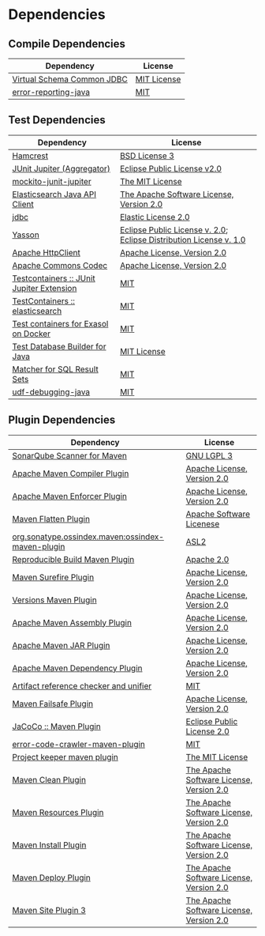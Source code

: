 <!-- @formatter:off -->
# Dependencies

## Compile Dependencies

| Dependency                      | License          |
| ------------------------------- | ---------------- |
| [Virtual Schema Common JDBC][0] | [MIT License][1] |
| [error-reporting-java][2]       | [MIT][3]         |

## Test Dependencies

| Dependency                                      | License                                                                        |
| ----------------------------------------------- | ------------------------------------------------------------------------------ |
| [Hamcrest][4]                                   | [BSD License 3][5]                                                             |
| [JUnit Jupiter (Aggregator)][6]                 | [Eclipse Public License v2.0][7]                                               |
| [mockito-junit-jupiter][8]                      | [The MIT License][9]                                                           |
| [Elasticsearch Java API Client][10]             | [The Apache Software License, Version 2.0][11]                                 |
| [jdbc][12]                                      | [Elastic License 2.0][13]                                                      |
| [Yasson][14]                                    | [Eclipse Public License v. 2.0][15]; [Eclipse Distribution License v. 1.0][16] |
| [Apache HttpClient][17]                         | [Apache License, Version 2.0][18]                                              |
| [Apache Commons Codec][19]                      | [Apache License, Version 2.0][11]                                              |
| [Testcontainers :: JUnit Jupiter Extension][20] | [MIT][21]                                                                      |
| [TestContainers :: elasticsearch][20]           | [MIT][21]                                                                      |
| [Test containers for Exasol on Docker][22]      | [MIT][3]                                                                       |
| [Test Database Builder for Java][23]            | [MIT License][24]                                                              |
| [Matcher for SQL Result Sets][25]               | [MIT][3]                                                                       |
| [udf-debugging-java][26]                        | [MIT][3]                                                                       |

## Plugin Dependencies

| Dependency                                              | License                                        |
| ------------------------------------------------------- | ---------------------------------------------- |
| [SonarQube Scanner for Maven][27]                       | [GNU LGPL 3][28]                               |
| [Apache Maven Compiler Plugin][29]                      | [Apache License, Version 2.0][11]              |
| [Apache Maven Enforcer Plugin][30]                      | [Apache License, Version 2.0][11]              |
| [Maven Flatten Plugin][31]                              | [Apache Software Licenese][18]                 |
| [org.sonatype.ossindex.maven:ossindex-maven-plugin][32] | [ASL2][18]                                     |
| [Reproducible Build Maven Plugin][33]                   | [Apache 2.0][18]                               |
| [Maven Surefire Plugin][34]                             | [Apache License, Version 2.0][11]              |
| [Versions Maven Plugin][35]                             | [Apache License, Version 2.0][11]              |
| [Apache Maven Assembly Plugin][36]                      | [Apache License, Version 2.0][11]              |
| [Apache Maven JAR Plugin][37]                           | [Apache License, Version 2.0][11]              |
| [Apache Maven Dependency Plugin][38]                    | [Apache License, Version 2.0][11]              |
| [Artifact reference checker and unifier][39]            | [MIT][3]                                       |
| [Maven Failsafe Plugin][40]                             | [Apache License, Version 2.0][11]              |
| [JaCoCo :: Maven Plugin][41]                            | [Eclipse Public License 2.0][42]               |
| [error-code-crawler-maven-plugin][43]                   | [MIT][3]                                       |
| [Project keeper maven plugin][44]                       | [The MIT License][45]                          |
| [Maven Clean Plugin][46]                                | [The Apache Software License, Version 2.0][18] |
| [Maven Resources Plugin][47]                            | [The Apache Software License, Version 2.0][18] |
| [Maven Install Plugin][48]                              | [The Apache Software License, Version 2.0][18] |
| [Maven Deploy Plugin][49]                               | [The Apache Software License, Version 2.0][18] |
| [Maven Site Plugin 3][50]                               | [The Apache Software License, Version 2.0][18] |

[0]: https://github.com/exasol/virtual-schema-common-jdbc/
[1]: https://github.com/exasol/virtual-schema-common-jdbc/blob/main/LICENSE
[2]: https://github.com/exasol/error-reporting-java
[3]: https://opensource.org/licenses/MIT
[4]: http://hamcrest.org/JavaHamcrest/
[5]: http://opensource.org/licenses/BSD-3-Clause
[6]: https://junit.org/junit5/
[7]: https://www.eclipse.org/legal/epl-v20.html
[8]: https://github.com/mockito/mockito
[9]: https://github.com/mockito/mockito/blob/main/LICENSE
[10]: https://github.com/elastic/elasticsearch-java/
[11]: https://www.apache.org/licenses/LICENSE-2.0.txt
[12]: https://github.com/elastic/elasticsearch
[13]: https://raw.githubusercontent.com/elastic/elasticsearch/v8.3.3/licenses/ELASTIC-LICENSE-2.0.txt
[14]: https://projects.eclipse.org/projects/ee4j.yasson
[15]: http://www.eclipse.org/legal/epl-v20.html
[16]: http://www.eclipse.org/org/documents/edl-v10.php
[17]: http://hc.apache.org/httpcomponents-client
[18]: http://www.apache.org/licenses/LICENSE-2.0.txt
[19]: https://commons.apache.org/proper/commons-codec/
[20]: https://testcontainers.org
[21]: http://opensource.org/licenses/MIT
[22]: https://github.com/exasol/exasol-testcontainers
[23]: https://github.com/exasol/test-db-builder-java/
[24]: https://github.com/exasol/test-db-builder-java/blob/main/LICENSE
[25]: https://github.com/exasol/hamcrest-resultset-matcher
[26]: https://github.com/exasol/udf-debugging-java/
[27]: http://sonarsource.github.io/sonar-scanner-maven/
[28]: http://www.gnu.org/licenses/lgpl.txt
[29]: https://maven.apache.org/plugins/maven-compiler-plugin/
[30]: https://maven.apache.org/enforcer/maven-enforcer-plugin/
[31]: https://www.mojohaus.org/flatten-maven-plugin/
[32]: https://sonatype.github.io/ossindex-maven/maven-plugin/
[33]: http://zlika.github.io/reproducible-build-maven-plugin
[34]: https://maven.apache.org/surefire/maven-surefire-plugin/
[35]: http://www.mojohaus.org/versions-maven-plugin/
[36]: https://maven.apache.org/plugins/maven-assembly-plugin/
[37]: https://maven.apache.org/plugins/maven-jar-plugin/
[38]: https://maven.apache.org/plugins/maven-dependency-plugin/
[39]: https://github.com/exasol/artifact-reference-checker-maven-plugin
[40]: https://maven.apache.org/surefire/maven-failsafe-plugin/
[41]: https://www.jacoco.org/jacoco/trunk/doc/maven.html
[42]: https://www.eclipse.org/legal/epl-2.0/
[43]: https://github.com/exasol/error-code-crawler-maven-plugin
[44]: https://github.com/exasol/project-keeper/
[45]: https://github.com/exasol/project-keeper/blob/main/LICENSE
[46]: http://maven.apache.org/plugins/maven-clean-plugin/
[47]: http://maven.apache.org/plugins/maven-resources-plugin/
[48]: http://maven.apache.org/plugins/maven-install-plugin/
[49]: http://maven.apache.org/plugins/maven-deploy-plugin/
[50]: http://maven.apache.org/plugins/maven-site-plugin/
